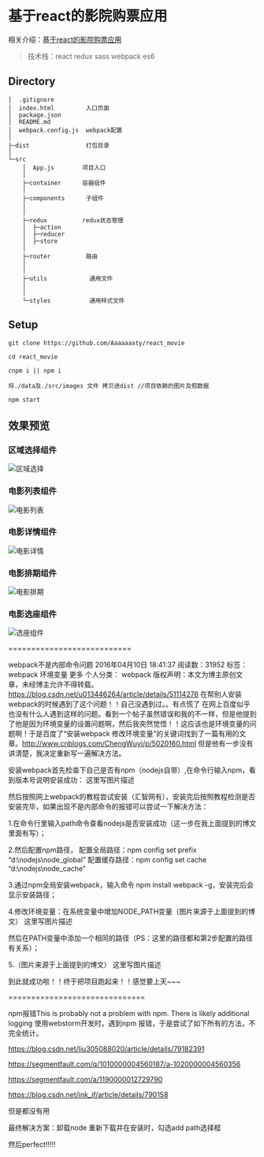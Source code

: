 # 基于react的影院购票应用

相关介绍：[基于react的影院购票应用](https://github.com/Aaaaaaaty/Blog/issues/3)
> 技术栈：react redux sass webpack es6

## Directory

```
│  .gitignore
│  index.html         入口页面
│  package.json
│  README.md
│  webpack.config.js  webpack配置
│
├─dist                打包目录
│     
└─src
    │  App.js        项目入口
    │
    ├─container      容器组件
    │
    ├─components      子组件
    │
    │
    ├─redux          redux状态管理
    │  ├─action
    │  ├─reducer
    │  ├─store
    │     
    ├─router          路由
    │
    │
    ├─utils            通用文件
    │
    │
    └─styles           通用样式文件

```


## Setup

``` 
git clone https://github.com/Aaaaaaaty/react_movie 

cd react_movie 

cnpm i || npm i

将./data及./src/images 文件 拷贝进dist //项目依赖的图片及假数据

npm start

```

## 效果预览
### 区域选择组件
![区域选择](https://dn-mhke0kuv.qbox.me/bbd349f5eea3aaf661ae)
### 电影列表组件
![电影列表](https://dn-mhke0kuv.qbox.me/48d55570a6113a5c74bf)
### 电影详情组件
![电影详情](https://dn-mhke0kuv.qbox.me/8a548a80b0f4a1d9ac36)
### 电影排期组件
![电影排期](https://dn-mhke0kuv.qbox.me/4e113ca5799e239c89f8)
### 电影选座组件
![选座组件](https://dn-mhke0kuv.qbox.me/247556ed695bcbdb2b91.gif)



===========================

webpack不是内部命令问题
2016年04月10日 18:41:37 阅读数：31952 标签： webpack 环境变量  更多
个人分类： webpack
版权声明：本文为博主原创文章，未经博主允许不得转载。	https://blog.csdn.net/u013446264/article/details/51114276
在帮别人安装webpack的时候遇到了这个问题！！自己没遇到过。。有点慌了 
在网上百度似乎也没有什么人遇到这样的问题。看到一个帖子虽然错误和我的不一样，但是他提到了他是因为环境变量的设置问题啊，然后我突然觉悟！！这应该也是环境变量的问题啊！于是百度了“安装webpack 修改环境变量”的关键词找到了一篇有用的文章。http://www.cnblogs.com/ChengWuyi/p/5020160.html 
但是他有一步没有讲清楚，我决定重新写一遍解决方法。

安装webpack首先检查下自己是否有npm（nodejs自带）,在命令行输入npm，看到版本号说明安装成功： 
这里写图片描述

然后按照网上webpack的教程尝试安装（汇智网有），安装完后按照教程检测是否安装完毕，如果出现不是内部命令的报错可以尝试一下解决方法：

1.在命令行里输入path命令查看nodejs是否安装成功（这一步在我上面提到的博文里面有写）；

2.然后配置npm路径， 
配置全局路径：npm config set prefix “d:\nodejs\node_global” 
配置缓存路径：npm config set cache “d:\nodejs\node_cache”

3.通过npm全局安装webpack，输入命令 npm install webpack -g，安装完后会显示安装路径；

4.修改环境变量：在系统变量中增加NODE_PATH变量（图片来源于上面提到的博文） 
这里写图片描述

然后在PATH变量中添加一个相同的路径（PS：这里的路径都和第2步配置的路径有关系）；

5.（图片来源于上面提到的博文） 
这里写图片描述

到此就成功啦！！终于把项目跑起来！！感觉要上天~~~

==============================

npm报错This is probably not a problem with npm. There is likely additional logging
使用webstorm开发时，遇到npm 报错，于是尝试了如下所有的方法，不完全统计。

https://blog.csdn.net/liu305088020/article/details/79182391

https://segmentfault.com/q/1010000004560187/a-1020000004560356

https://segmentfault.com/a/1190000012729790

https://blog.csdn.net/ink_if/article/details/790158

 

但是都没有用

最终解决方案：卸载node  重新下载并在安装时，勾选add path选择框

然后perfect!!!!!
